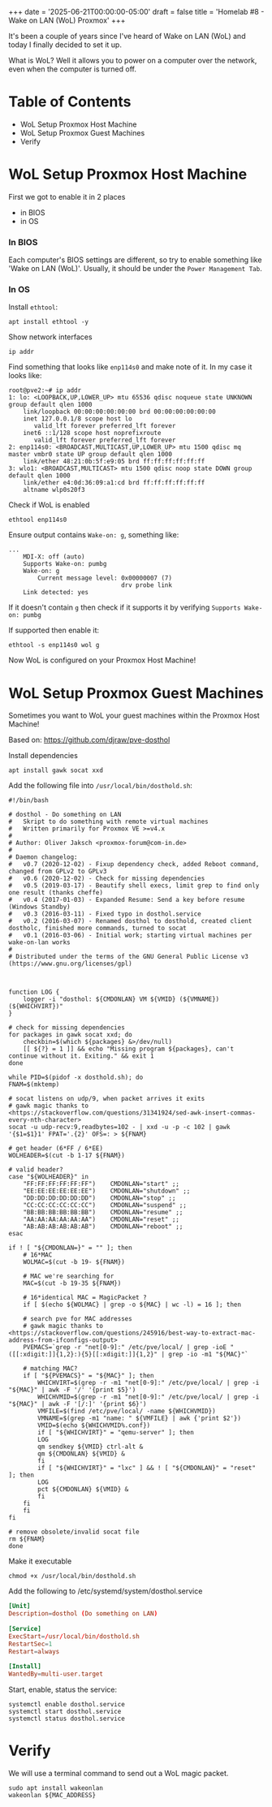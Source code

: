 +++
date = '2025-06-21T00:00:00-05:00'
draft = false
title = 'Homelab #8 - Wake on LAN (WoL) Proxmox'
+++

It's been a couple of years since I've heard of Wake on LAN (WoL) and today I finally decided to set it up.

What is WoL? Well it allows you to power on a computer over the network, even when the computer is turned off.

# Table of Contents
- WoL Setup Proxmox Host Machine
- WoL Setup Proxmox Guest Machines
- Verify

# WoL Setup Proxmox Host Machine

First we got to enable it in 2 places
- in BIOS
- in OS

### In BIOS

Each computer's BIOS settings are different, so try to enable something like 'Wake on LAN (WoL)'.
Usually, it should be under the `Power Management Tab`.

### In OS

Install `ethtool`:

```shell
apt install ethtool -y
```

Show network interfaces

```shell
ip addr
```

Find something that looks like `enp114s0` and make note of it. In my case it looks like:

```shell {hl_lines=[8]}
root@pve2:~# ip addr
1: lo: <LOOPBACK,UP,LOWER_UP> mtu 65536 qdisc noqueue state UNKNOWN group default qlen 1000
    link/loopback 00:00:00:00:00:00 brd 00:00:00:00:00:00
    inet 127.0.0.1/8 scope host lo
       valid_lft forever preferred_lft forever
    inet6 ::1/128 scope host noprefixroute
       valid_lft forever preferred_lft forever
2: enp114s0: <BROADCAST,MULTICAST,UP,LOWER_UP> mtu 1500 qdisc mq master vmbr0 state UP group default qlen 1000
    link/ether 48:21:0b:5f:e9:05 brd ff:ff:ff:ff:ff:ff
3: wlo1: <BROADCAST,MULTICAST> mtu 1500 qdisc noop state DOWN group default qlen 1000
    link/ether e4:0d:36:09:a1:cd brd ff:ff:ff:ff:ff:ff
    altname wlp0s20f3
```

Check if WoL is enabled

```shell
ethtool enp114s0
```

Ensure output contains `Wake-on: g`, something like:

```shell {hl_lines=[2, 3]}
...
    MDI-X: off (auto)
    Supports Wake-on: pumbg
    Wake-on: g
        Current message level: 0x00000007 (7)
                               drv probe link
    Link detected: yes
```

If it doesn't contain `g` then check if it supports it by verifying `Supports Wake-on: pumbg`

If supported then enable it:

```shell
ethtool -s enp114s0 wol g
```

Now WoL is configured on your Proxmox Host Machine! 

# WoL Setup Proxmox Guest Machines

Sometimes you want to WoL your guest machines within the Proxmox Host Machine!

Based on: https://github.com/djraw/pve-dosthol

Install dependencies

```shell
apt install gawk socat xxd
```

Add the following file into `/usr/local/bin/dosthold.sh`:

```shell
#!/bin/bash
 
# dosthol - Do something on LAN
#   Skript to do something with remote virtual machines
#   Written primarily for Proxmox VE >=v4.x
#
# Author: Oliver Jaksch <proxmox-forum@com-in.de>
#
# Daemon changelog:
#   v0.7 (2020-12-02) - Fixup dependency check, added Reboot command, changed from GPLv2 to GPLv3
#   v0.6 (2020-12-02) - Check for missing dependencies
#   v0.5 (2019-03-17) - Beautify shell execs, limit grep to find only one result (thanks cheffe)
#   v0.4 (2017-01-03) - Expanded Resume: Send a key before resume (Windows Standby)
#   v0.3 (2016-03-11) - Fixed typo in dosthol.service
#   v0.2 (2016-03-07) - Renamed dosthol to dosthold, created client dostholc, finished more commands, turned to socat
#   v0.1 (2016-03-06) - Initial work; starting virtual machines per wake-on-lan works
#
# Distributed under the terms of the GNU General Public License v3 (https://www.gnu.org/licenses/gpl)
 
 
 
function LOG {
    logger -i "dosthol: ${CMDONLAN} VM ${VMID} (${VMNAME}) (${WHICHVIRT})"
}
 
# check for missing dependencies
for packages in gawk socat xxd; do
    checkbin=$(which ${packages} &>/dev/null)
    [[ ${?} = 1 ]] && echo "Missing program ${packages}, can't continue without it. Exiting." && exit 1
done
 
while PID=$(pidof -x dosthold.sh); do
FNAM=$(mktemp)
 
# socat listens on udp/9, when packet arrives it exits
# gawk magic thanks to <https://stackoverflow.com/questions/31341924/sed-awk-insert-commas-every-nth-character>
socat -u udp-recv:9,readbytes=102 - | xxd -u -p -c 102 | gawk '{$1=$1}1' FPAT='.{2}' OFS=: > ${FNAM}
 
# get header (6*FF / 6*EE)
WOLHEADER=$(cut -b 1-17 ${FNAM})
 
# valid header?
case "${WOLHEADER}" in
    "FF:FF:FF:FF:FF:FF")    CMDONLAN="start" ;;
    "EE:EE:EE:EE:EE:EE")    CMDONLAN="shutdown" ;;
    "DD:DD:DD:DD:DD:DD")    CMDONLAN="stop" ;;
    "CC:CC:CC:CC:CC:CC")    CMDONLAN="suspend" ;;
    "BB:BB:BB:BB:BB:BB")    CMDONLAN="resume" ;;
    "AA:AA:AA:AA:AA:AA")    CMDONLAN="reset" ;;
    "AB:AB:AB:AB:AB:AB")    CMDONLAN="reboot" ;;
esac
 
if ! [ "${CMDONLAN=}" = "" ]; then
    # 16*MAC
    WOLMAC=$(cut -b 19- ${FNAM})
 
    # MAC we're searching for
    MAC=$(cut -b 19-35 ${FNAM})
 
    # 16*identical MAC = MagicPacket ?
    if [ $(echo ${WOLMAC} | grep -o ${MAC} | wc -l) = 16 ]; then
 
    # search pve for MAC addresses
    # gawk magic thanks to <https://stackoverflow.com/questions/245916/best-way-to-extract-mac-address-from-ifconfigs-output>
    PVEMACS=`grep -r "net[0-9]:" /etc/pve/local/ | grep -ioE "([[:xdigit:]]{1,2}:){5}[[:xdigit:]]{1,2}" | grep -io -m1 "${MAC}"`
 
    # matching MAC?
    if [ "${PVEMACS}" = "${MAC}" ]; then
        WHICHVIRT=$(grep -r -m1 "net[0-9]:" /etc/pve/local/ | grep -i "${MAC}" | awk -F '/' '{print $5}')
        WHICHVMID=$(grep -r -m1 "net[0-9]:" /etc/pve/local/ | grep -i "${MAC}" | awk -F '[/:]' '{print $6}')
        VMFILE=$(find /etc/pve/local/ -name ${WHICHVMID})
        VMNAME=$(grep -m1 "name: " ${VMFILE} | awk {'print $2'})
        VMID=$(echo ${WHICHVMID%.conf})
        if [ "${WHICHVIRT}" = "qemu-server" ]; then
        LOG
        qm sendkey ${VMID} ctrl-alt &
        qm ${CMDONLAN} ${VMID} &
        fi
        if [ "${WHICHVIRT}" = "lxc" ] && ! [ "${CMDONLAN}" = "reset" ]; then
        LOG
        pct ${CMDONLAN} ${VMID} &
        fi
    fi
    fi
fi
 
# remove obsolete/invalid socat file
rm ${FNAM}
done
```

Make it executable

```shell
chmod +x /usr/local/bin/dosthold.sh
```

Add the following to /etc/systemd/system/dosthol.service

```toml
[Unit]
Description=dosthol (Do something on LAN)
 
[Service]
ExecStart=/usr/local/bin/dosthold.sh
RestartSec=1
Restart=always
 
[Install]
WantedBy=multi-user.target
```

Start, enable, status the service:

```shell
systemctl enable dosthol.service
systemctl start dosthol.service
systemctl status dosthol.service
```

# Verify

We will use a terminal command to send out a WoL magic packet.

```shell
sudo apt install wakeonlan
wakeonlan ${MAC_ADDRESS}
```
